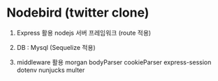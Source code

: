 # Nodebird (twitter clone)

1. Express 활용 nodejs 서버 프레임워크 (route 적용)

2. DB : Mysql (Sequelize 적용)

3. middleware 활용
morgan
bodyParser
cookieParser
express-session
dotenv
nunjucks
multer

